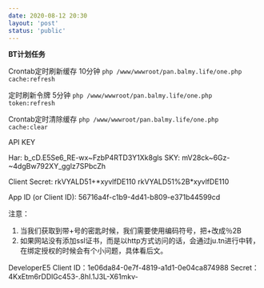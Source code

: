 ```yaml
---
date: 2020-08-12 20:30
layout: 'post'
status: 'public'
---
```


**BT计划任务**

Crontab定时刷新缓存 10分钟
`php /www/wwwroot/pan.balmy.life/one.php cache:refresh`

定时刷新令牌 5分钟
`php /www/wwwroot/pan.balmy.life/one.php token:refresh`

Crontab定时清除缓存
`php /www/wwwroot/pan.balmy.life/one.php cache:clear`

API KEY

Har:		b_cD.E5Se6_RE-wx~FzbP4RTD3Y1Xk8gls
SKY:		mV28ck~6Gz-~4dgBw792XY_gglz7SPbcZh


Client Secret:
rkVYALD51+$*$xyvlfDE110
rkVYALD51%2B$*$xyvlfDE110

App ID (or Client ID):
56716a4f-c1b9-4d41-b809-e371b44599cd

注意：
1. 当我们获取到带+号的密匙时候，我们需要使用编码符号，把+改成％2B
2. 如果网站没有添加ssl证书，而是以http方式访问的话，会通过ju.tn进行中转，在绑定授权的时候会有个小问题，具体看后文。


DeveloperE5
Client ID：1e06da84-0e7f-4819-a1d1-0e04ca874988
Secret：	 4KxEtm6rDDlGc453-.8hI.1J3L-X61mkv-
